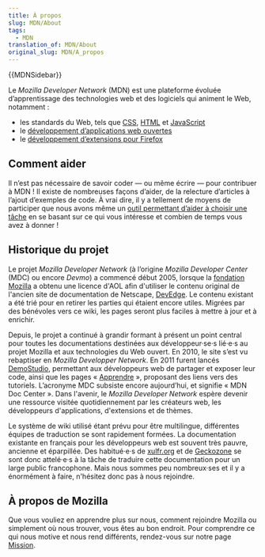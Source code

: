 ```yaml
---
title: À propos
slug: MDN/About
tags:
  - MDN
translation_of: MDN/About
original_slug: MDN/A_propos
---
```

{{MDNSidebar}}

Le _Mozilla Developer Network_ (MDN) est une plateforme évoluée d’apprentissage des technologies web et des logiciels qui animent le Web, notamment :

- les standards du Web, tels que [CSS](/fr/docs/CSS), [HTML](/fr/docs/Web/HTML) et [JavaScript](/fr/docs/JavaScript)
- le [développement d’applications web ouvertes](/fr/Apps)
- le [développement d’extensions pour Firefox](/fr/docs/Mozilla/Add-ons)

## Comment aider

Il n’est pas nécessaire de savoir coder — ou même écrire — pour contribuer à MDN ! Il existe de nombreuses façons d’aider, de la relecture d’articles à l’ajout d’exemples de code. À vrai dire, il y a tellement de moyens de participer que nous avons même un [outil permettant d’aider à choisir une tâche](/fr/docs/MDN/Débuter_sur_MDN) en se basant sur ce qui vous intéresse et combien de temps vous avez à donner !

## Historique du projet

Le projet _Mozilla Developer Network_ (à l’origine _Mozilla Developer Center_ (MDC) ou encore _Devmo_) a commencé début 2005, lorsque la [fondation Mozilla](https://www.mozilla.org/foundation/) a obtenu une licence d'AOL afin d'utiliser le contenu original de l'ancien site de documentation de Netscape, [DevEdge](http://web.archive.org/web/20040926065921/devedge.netscape.com/). Le contenu existant a été trié pour en retirer les parties qui étaient encore utiles. Migrées par des bénévoles vers ce wiki, les pages seront plus faciles à mettre à jour et à enrichir.

Depuis, le projet a continué à grandir formant à présent un point central pour toutes les documentations destinées aux développeur·se·s lié·e·s au projet Mozilla et aux technologies du Web ouvert. En 2010, le site s’est vu rebaptiser en _Mozilla Developper Network_. En 2011 furent lancés [DemoStudio](/fr/demos/), permettant aux développeurs web de partager et exposer leur code, ainsi que les pages « [Apprendre](/fr/learn) », proposant des liens vers des tutoriels. L’acronyme MDC subsiste encore aujourd’hui, et signifie « MDN Doc Center ». Dans l'avenir, le _Mozilla Developer Network_ espère devenir une ressource visitée quotidiennement par les créateurs web, les développeurs d'applications, d'extensions et de thèmes.

Le système de wiki utilisé étant prévu pour être multilingue, différentes équipes de traduction se sont rapidement formées. La documentation existante en français pour les développeurs web est souvent très pauvre, ancienne et éparpillée. Des habitué·e·s de [xulfr.org](http://www.xulfr.org/) et de [Geckozone](https:/forums.mozfr.org/) se sont donc attelé·e·s à la tâche de traduire cette documentation pour un large public francophone. Mais nous sommes peu nombreux·ses et il y a énormément à faire, n'hésitez donc pas à nous rejoindre.

## À propos de Mozilla

Que vous vouliez en apprendre plus sur nous, comment rejoindre Mozilla ou simplement où nous trouver, vous êtes au bon endroit. Pour comprendre ce qui nous motive et nous rend différents, rendez-vous sur notre page [Mission](https://www.mozilla.org/fr/mission/).
